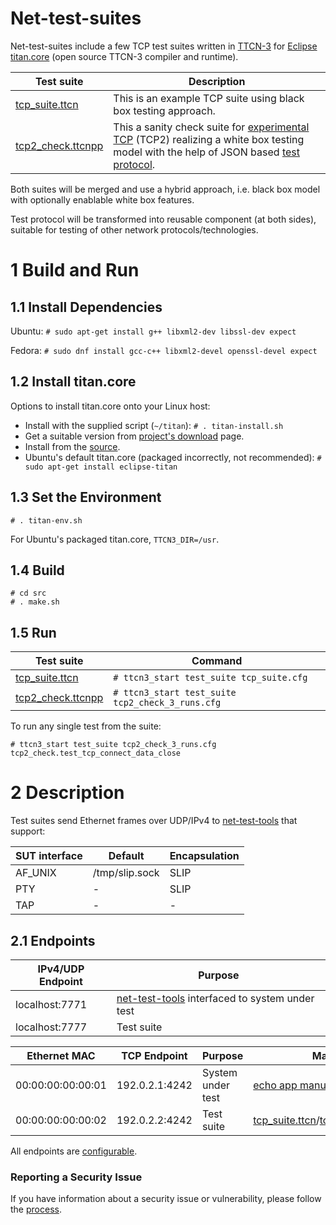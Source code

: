 
# Net-test-suites

Net-test-suites include a few TCP test suites written in [TTCN-3](https://www.netdevconf.org/2.2/papers/welte-ttcn3-talk.pdf) for [Eclipse titan.core](https://projects.eclipse.org/projects/tools.titan) (open source TTCN-3 compiler and runtime).

Test suite | Description
--------|--------
[tcp_suite.ttcn](https://github.com/intel/net-test-suites/blob/master/src/tcp_suite.ttcn) | This is an example TCP suite using black box testing approach.
[tcp2_check.ttcnpp](https://github.com/intel/net-test-suites/blob/master/src/tcp2_check.ttcnpp) | This a sanity check suite for [experimental TCP](https://github.com/ozhuraki/zephyr) (TCP2) realizing a white box testing model with the help of JSON based [test protocol](https://github.com/intel/net-test-suites/blob/master/src/tcp2_check.ttcnpp#L169).

Both suites will be merged and use a hybrid approach, i.e. black box model with optionally enablable white box features.

Test protocol will be transformed into reusable component (at both sides), suitable for testing of other network protocols/technologies.

# 1 Build and Run

## 1.1 Install Dependencies
Ubuntu: ```# sudo apt-get install g++ libxml2-dev libssl-dev expect```

Fedora: ```# sudo dnf install gcc-c++ libxml2-devel openssl-devel expect```
## 1.2 Install titan.core
Options to install titan.core onto your Linux host:
* Install with the supplied script (```~/titan```): ```# . titan-install.sh```
* Get a suitable version from [project's download](https://projects.eclipse.org/projects/tools.titan/downloads) page.
* Install from the [source](https://github.com/eclipse/titan.core).
* Ubuntu's default titan.core (packaged incorrectly, not recommended): ```# sudo apt-get install eclipse-titan```

## 1.3 Set the Environment
```
# . titan-env.sh
```
For Ubuntu's packaged titan.core, ```TTCN3_DIR=/usr```.
## 1.4 Build
```
# cd src
# . make.sh
```
## 1.5 Run

Test suite | Command
--------|--------
[tcp_suite.ttcn](https://github.com/intel/net-test-suites/blob/master/src/tcp_suite.ttcn) | ```# ttcn3_start test_suite tcp_suite.cfg```
[tcp2_check.ttcnpp](https://github.com/intel/net-test-suites/blob/master/src/tcp2_check.ttcnpp) | ```# ttcn3_start test_suite tcp2_check_3_runs.cfg```

To run any single test from the suite:
```
# ttcn3_start test_suite tcp2_check_3_runs.cfg tcp2_check.test_tcp_connect_data_close
```

# 2 Description

Test suites send Ethernet frames over UDP/IPv4 to [net-test-tools](https://github.com/intel/net-test-tools) that support:

SUT interface | Default | Encapsulation
--------|--------|--------
AF_UNIX | /tmp/slip.sock | SLIP
PTY | - | SLIP
TAP | - | -

## 2.1 Endpoints

IPv4/UDP Endpoint | Purpose
--------|--------
localhost:7771 | [net-test-tools](https://github.com/intel/net-test-tools) interfaced to system under test
localhost:7777 | Test suite

Ethernet MAC | TCP Endpoint | Purpose | Manual
--------|--------|--------|--------
00:00:00:00:00:01 | 192.0.2.1:4242 | System under test | [echo app manual](https://github.com/intel/net-test-suites/blob/master/src/tcp_suite.md)/[TCP2 manual](https://github.com/ozhuraki/zephyr)
00:00:00:00:00:02 | 192.0.2.2:4242 | Test suite | [tcp_suite.ttcn](https://github.com/intel/net-test-suites/blob/master/src/tcp_suite.ttcn)/[tcp2_check.ttcnpp](https://github.com/intel/net-test-suites/blob/master/src/tcp2_check.ttcnpp)

All endpoints are [configurable](https://github.com/intel/net-test-suites/blob/master/src/tcp_suite.cfg#L6).

### Reporting a Security Issue
If you have information about a security issue or vulnerability,
please follow the [process](https://01.org/security).

